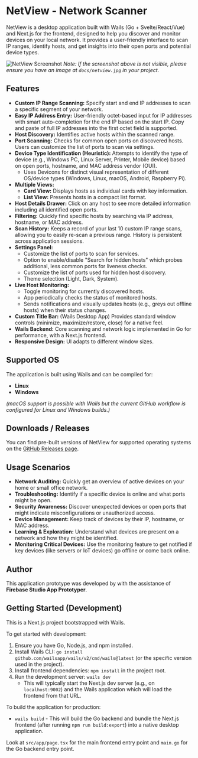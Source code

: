 
# NetView - Network Scanner

NetView is a desktop application built with Wails (Go + Svelte/React/Vue) and Next.js for the frontend, designed to help you discover and monitor devices on your local network. It provides a user-friendly interface to scan IP ranges, identify hosts, and get insights into their open ports and potential device types.

![NetView Screenshot](docs/netview.jpg)
*Note: If the screenshot above is not visible, please ensure you have an image at `docs/netview.jpg` in your project.*

## Features

*   **Custom IP Range Scanning:** Specify start and end IP addresses to scan a specific segment of your network.
*   **Easy IP Address Entry:** User-friendly octet-based input for IP addresses with smart auto-completion for the end IP based on the start IP. Copy and paste of full IP addresses into the first octet field is supported.
*   **Host Discovery:** Identifies active hosts within the scanned range.
*   **Port Scanning:** Checks for common open ports on discovered hosts. Users can customize the list of ports to scan via settings.
*   **Device Type Identification (Heuristic):** Attempts to identify the type of device (e.g., Windows PC, Linux Server, Printer, Mobile device) based on open ports, hostname, and MAC address vendor (OUI).
    *   Uses Devicons for distinct visual representation of different OS/device types (Windows, Linux, macOS, Android, Raspberry Pi).
*   **Multiple Views:**
    *   **Card View:** Displays hosts as individual cards with key information.
    *   **List View:** Presents hosts in a compact list format.
*   **Host Details Drawer:** Click on any host to see more detailed information including all identified open ports.
*   **Filtering:** Quickly find specific hosts by searching via IP address, hostname, or MAC address.
*   **Scan History:** Keeps a record of your last 10 custom IP range scans, allowing you to easily re-scan a previous range. History is persistent across application sessions.
*   **Settings Panel:**
    *   Customize the list of ports to scan for services.
    *   Option to enable/disable "Search for hidden hosts" which probes additional, less common ports for liveness checks.
    *   Customize the list of ports used for hidden host discovery.
    *   Theme selection (Light, Dark, System).
*   **Live Host Monitoring:**
    *   Toggle monitoring for currently discovered hosts.
    *   App periodically checks the status of monitored hosts.
    *   Sends notifications and visually updates hosts (e.g., greys out offline hosts) when their status changes.
*   **Custom Title Bar:** (Wails Desktop App) Provides standard window controls (minimize, maximize/restore, close) for a native feel.
*   **Wails Backend:** Core scanning and network logic implemented in Go for performance, with a Next.js frontend.
*   **Responsive Design:** UI adapts to different window sizes.

## Supported OS

The application is built using Wails and can be compiled for:

*   **Linux**
*   **Windows**

*(macOS support is possible with Wails but the current GitHub workflow is configured for Linux and Windows builds.)*

## Downloads / Releases

You can find pre-built versions of NetView for supported operating systems on the [GitHub Releases page](https://github.com/andrzej-az/netview/releases).

## Usage Scenarios

*   **Network Auditing:** Quickly get an overview of active devices on your home or small office network.
*   **Troubleshooting:** Identify if a specific device is online and what ports might be open.
*   **Security Awareness:** Discover unexpected devices or open ports that might indicate misconfigurations or unauthorized access.
*   **Device Management:** Keep track of devices by their IP, hostname, or MAC address.
*   **Learning & Exploration:** Understand what devices are present on a network and how they might be identified.
*   **Monitoring Critical Devices:** Use the monitoring feature to get notified if key devices (like servers or IoT devices) go offline or come back online.

## Author

This application prototype was developed by with the assistance of **Firebase Studio App Prototyper**.

## Getting Started (Development)

This is a Next.js project bootstrapped with Wails.

To get started with development:

1.  Ensure you have Go, Node.js, and npm installed.
2.  Install Wails CLI: `go install github.com/wailsapp/wails/v2/cmd/wails@latest` (or the specific version used in the project).
3.  Install frontend dependencies: `npm install` in the project root.
4.  Run the development server: `wails dev`
    *   This will typically start the Next.js dev server (e.g., on `localhost:9002`) and the Wails application which will load the frontend from that URL.

To build the application for production:

*   `wails build` - This will build the Go backend and bundle the Next.js frontend (after running `npm run build:export`) into a native desktop application.

Look at `src/app/page.tsx` for the main frontend entry point and `main.go` for the Go backend entry point.

